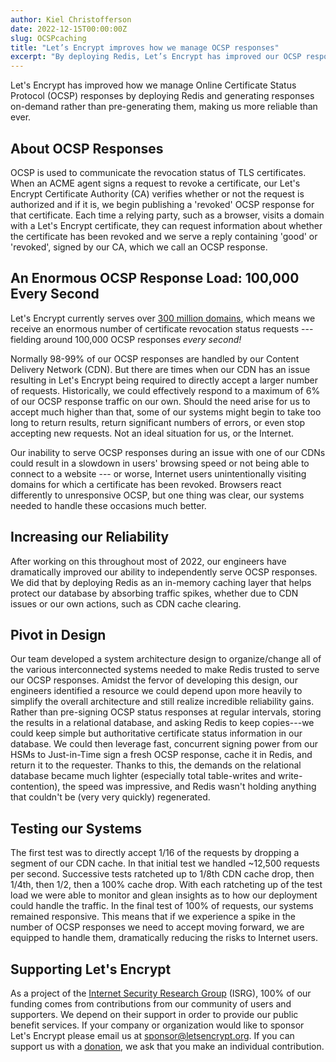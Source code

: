 ```yaml
---
author: Kiel Christofferson
date: 2022-12-15T00:00:00Z
slug: OCSPcaching
title: "Let’s Encrypt improves how we manage OCSP responses"
excerpt: "By deploying Redis, Let’s Encrypt has improved our OCSP responses and increased reliability."
---
```


Let's Encrypt has improved how we manage Online Certificate Status Protocol (OCSP) responses by deploying Redis and generating responses on-demand rather than pre-generating them, making us more reliable than ever.

## About OCSP Responses

OCSP is used to communicate the revocation status of TLS certificates. When an ACME agent signs a request to revoke a certificate, our Let's Encrypt Certificate Authority (CA) verifies whether or not the request is authorized and if it is, we begin publishing a 'revoked' OCSP response for that certificate. Each time a relying party, such as a browser, visits a domain with a Let's Encrypt certificate, they can request information about whether the certificate has been revoked and we serve a reply containing 'good' or 'revoked', signed by our CA, which we call an OCSP response.

## An Enormous OCSP Response Load: 100,000 Every Second

Let's Encrypt currently serves over [300 million domains](https://letsencrypt.org/stats/), which means we receive an enormous number of certificate revocation status requests --- fielding around 100,000 OCSP responses *every second!*

Normally 98-99% of our OCSP responses are handled by our Content Delivery Network (CDN). But there are times when our CDN has an issue resulting in Let's Encrypt being required to directly accept a larger number of requests. Historically, we could effectively respond to a maximum of 6% of our OCSP response traffic on our own. Should the need arise for us to accept much higher than that, some of our systems might begin to take too long to return results, return significant numbers of errors, or even stop accepting new requests. Not an ideal situation for us, or the Internet.

Our inability to serve OCSP responses during an issue with one of our CDNs could result in a slowdown in users' browsing speed or not being able to connect to a website --- or worse, Internet users unintentionally visiting domains for which a certificate has been revoked. Browsers react differently to unresponsive OCSP, but one thing was clear, our systems needed to handle these occasions much better.

## Increasing our Reliability

After working on this throughout most of 2022, our engineers have dramatically improved our ability to independently serve OCSP responses. We did that by deploying Redis as an in-memory caching layer that helps protect our database by absorbing traffic spikes, whether due to CDN issues or our own actions, such as CDN cache clearing.

## Pivot in Design

Our team developed a system architecture design to organize/change all of the various interconnected systems needed to make Redis trusted to serve our OCSP responses. Amidst the fervor of developing this design, our engineers identified a resource we could depend upon more heavily to simplify the overall architecture and still realize incredible reliability gains. Rather than pre-signing OCSP status responses at regular intervals, storing the results in a relational database, and asking Redis to keep copies---we could keep simple but authoritative certificate status information in our database. We could then leverage fast, concurrent signing power from our HSMs to Just-in-Time sign a fresh OCSP response, cache it in Redis, and return it to the requester. Thanks to this, the demands on the relational database became much lighter (especially total table-writes and write-contention), the speed was impressive, and Redis wasn't holding anything that couldn't be (very very quickly) regenerated.

## Testing our Systems

The first test was to directly accept 1/16 of the requests by dropping a segment of our CDN cache. In that initial test we handled ~12,500 requests per second. Successive tests ratcheted up to 1/8th CDN cache drop, then 1/4th, then 1/2, then a 100% cache drop. With each ratcheting up of the test load we were able to monitor and glean insights as to how our deployment could handle the traffic. In the final test of 100% of requests, our systems remained responsive. This means that if we experience a spike in the number of OCSP responses we need to accept moving forward, we are equipped to handle them, dramatically reducing the risks to Internet users.

## Supporting Let's Encrypt

As a project of the [Internet Security Research Group](https://abetterinternet.org/) (ISRG), 100% of our funding comes from contributions from our community of users and supporters. We depend on their support in order to provide our public benefit services. If your company or organization would like to sponsor Let's Encrypt please email us at sponsor@letsencrypt.org. If you can support us with a [donation](https://letsencrypt.org/donate/), we ask that you make an individual contribution.